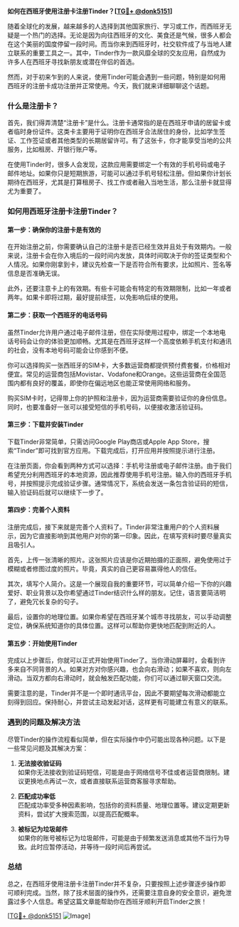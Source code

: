 **如何在西班牙使用注册卡注册Tinder？[[TG💪+ @donk5151](https://t.me/s/donk5151)]**

随着全球化的发展，越来越多的人选择到其他国家旅行、学习或工作，而西班牙无疑是一个热门的选择。无论是因为向往西班牙的文化、美食还是气候，很多人都会在这个美丽的国度停留一段时间。而当你来到西班牙时，社交软件成了与当地人建立联系的重要工具之一。其中，Tinder作为一款风靡全球的交友应用，自然成为许多人在西班牙寻找新朋友或潜在伴侣的首选。

然而，对于初来乍到的人来说，使用Tinder可能会遇到一些问题，特别是如何用西班牙的注册卡成功注册并正常使用。今天，我们就来详细聊聊这个话题。

### 什么是注册卡？

首先，我们得弄清楚“注册卡”是什么。注册卡通常指的是在西班牙申请的居留卡或者临时身份证件。这类卡主要用于证明你在西班牙合法居住的身份，比如学生签证、工作签证或者其他类型的长期居留许可。有了这张卡，你才能享受当地的公共服务，比如租房、开银行账户等。

在使用Tinder时，很多人会发现，这款应用需要绑定一个有效的手机号码或电子邮件地址。如果你只是短期旅游，可能可以通过手机号轻松注册。但如果你计划长期待在西班牙，尤其是打算租房子、找工作或者融入当地生活，那么注册卡就显得尤为重要了。

### 如何用西班牙注册卡注册Tinder？

#### 第一步：确保你的注册卡是有效的

在开始注册之前，你需要确认自己的注册卡是否已经生效并且处于有效期内。一般来说，注册卡会在你入境后的一段时间内发放，具体时间取决于你的签证类型和个人情况。如果你刚拿到卡，建议先检查一下是否符合所有要求，比如照片、签名等信息是否准确无误。

此外，还要注意卡上的有效期。有些卡可能会有特定的有效期限制，比如一年或者两年。如果卡即将过期，最好提前续签，以免影响后续的使用。

#### 第二步：获取一个西班牙的电话号码

虽然Tinder允许用户通过电子邮件注册，但在实际使用过程中，绑定一个本地电话号码会让你的体验更加顺畅。尤其是在西班牙这样一个高度依赖手机支付和通讯的社会，没有本地号码可能会让你感到不便。

你可以选择购买一张西班牙的SIM卡，大多数运营商都提供预付费套餐，价格相对便宜。常见的运营商包括Movistar、Vodafone和Orange。这些运营商在全国范围内都有良好的覆盖，即使你在偏远地区也能正常使用网络和服务。

购买SIM卡时，记得带上你的护照和注册卡，因为运营商需要验证你的身份信息。同时，也要准备好一张可以接受短信的手机号码，以便接收激活验证码。

#### 第三步：下载并安装Tinder

下载Tinder非常简单，只需访问Google Play商店或Apple App Store，搜索“Tinder”即可找到官方应用。下载完成后，打开应用并按照提示进行注册。

在注册页面，你会看到两种方式可以选择：手机号注册或电子邮件注册。由于我们希望充分利用西班牙的本地资源，因此推荐使用手机号注册。输入你的西班牙手机号，并按照提示完成验证步骤。通常情况下，系统会发送一条包含验证码的短信，输入验证码后就可以继续下一步了。

#### 第四步：完善个人资料

注册完成后，接下来就是完善个人资料了。Tinder非常注重用户的个人资料展示，因为它直接影响到其他用户对你的第一印象。因此，在填写资料时要尽量真实且吸引人。

首先，上传一张清晰的照片。这张照片应该是你近期拍摄的正面照，避免使用过于模糊或者修图过度的照片。毕竟，真实的自己更容易赢得他人的信任。

其次，填写个人简介。这是一个展现自我的重要环节，可以简单介绍一下你的兴趣爱好、职业背景以及你希望通过Tinder结识什么样的朋友。记住，语言要简洁明了，避免冗长复杂的句子。

最后，设置你的地理位置。如果你希望在西班牙某个城市寻找朋友，可以手动调整定位，确保系统知道你的具体位置。这样可以帮助你更快地匹配到附近的人。

#### 第五步：开始使用Tinder

完成以上步骤后，你就可以正式开始使用Tinder了。当你滑动屏幕时，会看到许多来自不同背景的人。如果对方对你感兴趣，也会向右滑动；如果不喜欢，则向左滑动。当双方都向右滑动时，就会触发匹配功能，你们可以通过聊天窗口交流。

需要注意的是，Tinder并不是一个即时通讯平台，因此不要期望每次滑动都能立刻得到回应。保持耐心，并尝试主动发起对话，这样更有可能建立有意义的联系。

### 遇到的问题及解决方法

尽管Tinder的操作流程看似简单，但在实际操作中仍可能出现各种问题。以下是一些常见问题及其解决方案：

1. **无法接收验证码**  
   如果你无法接收到验证码短信，可能是由于网络信号不佳或者运营商限制。建议更换地点再试一次，或者直接联系运营商客服寻求帮助。

2. **匹配成功率低**  
   匹配成功率受多种因素影响，包括你的资料质量、地理位置等。建议定期更新资料，尝试扩大搜索范围，以提高匹配概率。

3. **被标记为垃圾邮件**  
   如果你的账号被标记为垃圾邮件，可能是由于频繁发送消息或其他不当行为导致。此时应暂停活动，并等待一段时间后再尝试。

### 总结

总之，在西班牙使用注册卡注册Tinder并不复杂，只要按照上述步骤逐步操作即可顺利完成。当然，除了技术层面的操作外，还需要注意自身的安全意识，避免泄露过多个人信息。希望这篇文章能帮助你在西班牙顺利开启Tinder之旅！

[[TG💪+ @donk5151](https://t.me/s/donk5151) ![Image](https://i.postimg.cc/rwNCRYN7/Snipaste-2025-04-30-17-27-05.png)]